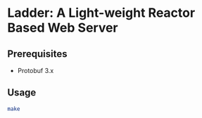 # Ladder: A Light-weight Reactor Based Web Server

## Prerequisites
* Protobuf 3.x

## Usage
```sh
make
```
